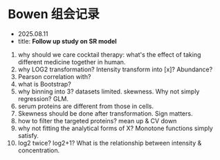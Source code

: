 # Bowen 组会记录

- 2025.08.11
- title: **Follow up study on SR model**



1. why should we care cocktail therapy: what's the effect of taking different medicine together in human.
2. why LOG2 transformation? Intensity transform into [x]? Abundance?
3. Pearson correlation with?
4. what is Bootstrap?
5. why binning into 3? datasets limited. skewness. Why not simply regression? GLM.
6. serum proteins are different from those in cells.
7. Skewness should be done after transformation. Sign matters.
8. how to filter the targeted proteins?  mean up & CV down
9. why not fitting the analytical forms of X? Monotone functions simply satisfy. 
10. log2 twice? log2+1? What is the relationship between intensity & concentration.



